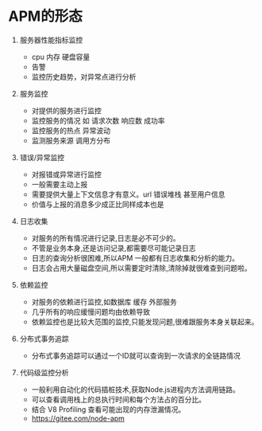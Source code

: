 # APM的形态
1. 服务器性能指标监控
    - cpu  内存  硬盘容量
    - 告警
    - 监控历史趋势，对异常点进行分析
2. 服务监控
    - 对提供的服务进行监控
    - 监控服务的情况  如 请求次数 响应数 成功率
    - 监控服务的热点 异常波动
    - 监测服务来源 调用方分布
3. 错误/异常监控      
    - 对报错或异常进行监控
    - 一般需要主动上报
    - 需要提供大量上下文信息才有意义。url  错误堆栈 甚至用户信息
    - 价值与上报的消息多少成正比同样成本也是
4. 日志收集
    - 对服务的所有情况进行记录,日志是必不可少的。
    - 不管是业务本身,还是访问记录,都需要尽可能记录日志
    - 日志的查询分析很困难,所以APM 一般都有日志收集和分析的能力。
    - 日志会占用大量磁盘空间,所以需要定时清除,清除掉就很难查到问题啦。
5. 依赖监控
    - 对服务的依赖进行监控,如数据库 缓存 外部服务
    - 几乎所有的响应缓慢问题均由依赖导致  
    - 依赖监控也是比较大范围的监控,只能发现问题,很难跟服务本身关联起来。
6. 分布式事务追踪  
    - 分布式事务追踪可以通过一个ID就可以查询到一次请求的全链路情况
7. 代码级监控分析 
    - 一般利用自动化的代码插桩技术,获取Node.js进程内方法调用链路。
    - 可以查看调用栈上的总执行时间和每个方法占的百分比。 
    - 结合 V8 Profiling 查看可能出现的内存泄漏情况。 


    * https://gitee.com/node-apm
